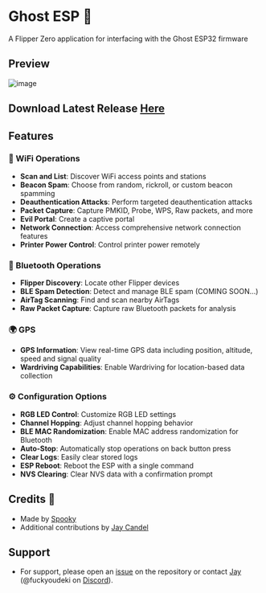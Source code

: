# Ghost ESP 👻
A Flipper Zero application for interfacing with the Ghost ESP32 firmware

## Preview
![image](https://github.com/user-attachments/assets/dbff6546-24ed-4d20-af6e-0e01e1643385)

## Download Latest Release [Here](https://cdn.spookytools.com/assets/ghost_esp.fap)

## Features

### 📶 WiFi Operations
- **Scan and List**: Discover WiFi access points and stations
- **Beacon Spam**: Choose from random, rickroll, or custom beacon spamming
- **Deauthentication Attacks**: Perform targeted deauthentication attacks
- **Packet Capture**: Capture PMKID, Probe, WPS, Raw packets, and more
- **Evil Portal**: Create a captive portal
- **Network Connection**: Access comprehensive network connection features
- **Printer Power Control**: Control printer power remotely

### 📡 Bluetooth Operations
- **Flipper Discovery**: Locate other Flipper devices
- **BLE Spam Detection**: Detect and manage BLE spam (COMING SOON…)
- **AirTag Scanning**: Find and scan nearby AirTags
- **Raw Packet Capture**: Capture raw Bluetooth packets for analysis

### 🌍 GPS
- **GPS Information**: View real-time GPS data including position, altitude, speed and signal quality
- **Wardriving Capabilities**: Enable Wardriving for location-based data collection

### ⚙️ Configuration Options
- **RGB LED Control**: Customize RGB LED settings
- **Channel Hopping**: Adjust channel hopping behavior
- **BLE MAC Randomization**: Enable MAC address randomization for Bluetooth
- **Auto-Stop**: Automatically stop operations on back button press
- **Clear Logs**: Easily clear stored logs
- **ESP Reboot**: Reboot the ESP with a single command
- **NVS Clearing**: Clear NVS data with a confirmation prompt


## Credits 🙏
- Made by [Spooky](https://github.com/Spooks4576)
- Additional contributions by [Jay Candel](https://github.com/jaylikesbunda)


## Support
- For support, please open an [issue](https://github.com/jaylikesbunda/ghost_esp_app/issues) on the repository or contact [Jay](https://github.com/jaylikesbunda) (@fuckyoudeki on [Discord](https://discord.gg/5cyNmUMgwh)).





